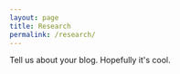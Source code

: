 ```yaml
---
layout: page
title: Research
permalink: /research/
---
```


Tell us about your blog. Hopefully it's cool.
